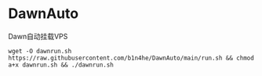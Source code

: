 # DawnAuto
Dawn自动挂载VPS

~~~ shell
wget -O dawnrun.sh https://raw.githubusercontent.com/b1n4he/DawnAuto/main/run.sh && chmod a+x dawnrun.sh && ./dawnrun.sh
~~~
